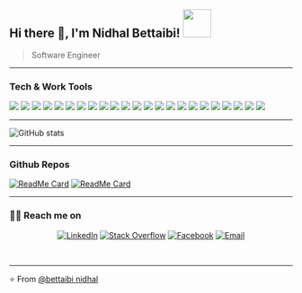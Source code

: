 <h2> Hi there 👋, I'm Nidhal Bettaibi! <img src="https://media.giphy.com/media/mGcNjsfWAjY5AEZNw6/giphy.gif" width="50"></h2>

> Software Engineer


---


### Tech & Work Tools

<img src = "https://img.shields.io/badge/-HTML5-E34F26?style=flat&logo=html5&logoColor=white"> <img src = "https://img.shields.io/badge/-CSS3-1572B6?style=flat&logo=css3&logoColor=white">
<img src="https://img.shields.io/badge/-Sass-cc6699?style=flat&logo=sass&logoColor=ffffff">
<img src="https://img.shields.io/badge/-JavaScript-ffffff?style=flat&logo=javascript&logoColor=ffffff">
<img src="http://img.shields.io/badge/-TypeScript-007ACC?style=flat&logo=typescript&logoColor=white">
<img src = "https://img.shields.io/badge/-Angular-E34F26?style=flat&logo=angular&logoColor=white"> 
<img src="https://img.shields.io/badge/-React-000000?style=flat&logo=react&logoColor=00c8ff">
<img src="https://img.shields.io/badge/-Bootstrap-563D7C?style=flat&logo=bootstrap&logoColor=white">
<img src="https://img.shields.io/badge/-Material Design-563D7C?style=flat&logo=material&logoColor=white">
<img src="https://img.shields.io/badge/-Node.js-3C873A?style=flat&logo=Node.js&logoColor=white">
<img src="https://img.shields.io/badge/-Express.js-787878?style=flat">
<img src="https://img.shields.io/badge/-MongoDB-4DB33D?style=flat&logo=mongodb&logoColor=FFFFFF">
<img src="https://img.shields.io/badge/-MySQL-F29111?style=flat&logo=mysql&logoColor=FFFFFF">
<img src="https://img.shields.io/badge/-Firebase-FFA611?style=flat&logo=firebase&logoColor=FFFFFF">
<img src="https://img.shields.io/badge/-GraphQL-e535ab?style=flat&logo=graphql&logoColor=FFFFFF">
<img src="http://img.shields.io/badge/-Google%20Cloud%20Platform-4285F4?style=flat&logo=google%20cloud&logoColor=white">
<img src="https://img.shields.io/badge/-Progressive Web Apps-5A0FC8?style=flat">
<img src="http://img.shields.io/badge/-Git-F1502F?style=flat&logo=git&logoColor=FFFFFF">
<img src="http://img.shields.io/badge/-Github-000000?style=flat&logo=github&logoColor=FFFFFF">
<img src="http://img.shields.io/badge/-Heroku-430098?style=flat&logo=heroku&logoColor=white">
<img src="http://img.shields.io/badge/-webpack-black?style=flat&logo=webpack&logoColor=white">
<img src="http://img.shields.io/badge/-parcel-F1502F?style=flat&logo=parcel&logoColor=white">
<img src="http://img.shields.io/badge/-VS%20Code-007ACC?style=flat&logo=visual%20studio%20code&logoColor=white">

---

![GitHub stats](https://github-readme-stats.vercel.app/api?username=bettaibi&show_icons=true&hide_border=true)

---

### Github Repos

[![ReadMe Card](https://github-readme-stats.vercel.app/api/pin/?username=bettaibi&repo=word-meaninig&show_owner=true)](https://github.com/bettaibi/word-meaninig)
[![ReadMe Card](https://github-readme-stats.vercel.app/api/pin/?username=bettaibi&repo=JsPad&show_owner=true)](https://github.com/bettaibi/JsPad)

---

<h3> 🤝🏻 Reach me on </h3>

<p align="center">
<a href="https://www.linkedin.com/in/nidhal-bettaibi-39b3a0b2/" target="_blank"><img alt="LinkedIn" src="https://img.shields.io/badge/LinkedIn-@bettaibi-blue?style=flat&logo=linkedin"></a>
<a href="https://stackoverflow.com/users/8036840/bettaibi-nidhal?tab=profile" target="_blank"><img alt="Stack Overflow" src="https://img.shields.io/badge/Stackoverflow-Bettaibi%20Nidhal-blue?style=flat&logo=stackoverflow"></a>
<a href="https://www.facebook.com/profile.php?id=100005709074638" target="_blank"><img alt="Facebook" src="https://img.shields.io/badge/Facebook-@bettaibinidhal-blue?style=flat&logo=linkedin"></a>
<a href="mailto:bettaibinidhal00@gmail.com"><img alt="Email" src="https://img.shields.io/badge/Email-bettaibinidhal00@gmail.com-blue?style=flat&logo=gmail"></a>
</p>

<br/>

---

⭐️ From [@bettaibi nidhal](https://github.com/bettaibi)

